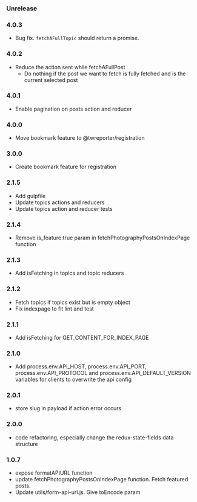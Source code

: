 ### Unrelease
### 4.0.3
-  Bug fix. `fetchAFullTopic` should return a promise.

### 4.0.2
- Reduce the action sent while fetchAFullPost
  - Do nothing if the post we want to fetch is fully fetched and is the current selected post

### 4.0.1
- Enable pagination on posts action and reducer

### 4.0.0 
- Move bookmark feature to @twreporter/registration

### 3.0.0
- Create bookmark feature for registration

### 2.1.5
- Add gulpfile
- Update topics actions and reducers
- Update topics action and reducer tests

### 2.1.4
- Remove is_feature:true param in fetchPhotographyPostsOnIndexPage function

### 2.1.3
- Add isFetching in topics and topic reducers

### 2.1.2
- Fetch topics if topics exist but is empty object
- Fix indexpage to fit lint and test

### 2.1.1
- Add isFetching for GET_CONTENT_FOR_INDEX_PAGE

### 2.1.0
- Add process.env.API_HOST, process.env.API_PORT, process.env.API_PROTOCOL and process.env.API_DEFAULT_VERSION
variables for clients to overwrite the api config

### 2.0.1
- store slug in payload if action error occurs

### 2.0.0
- code refactoring, especially change the redux-state-fields data structure

### 1.0.7
- expose formatAPIURL function
- update fetchPhotographyPostsOnIndexPage function. Fetch featured posts.
- Update utils/form-api-url.js. Give toEncode param
